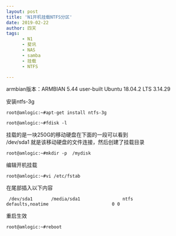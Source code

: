 ```yaml
---
layout: post
title: 'N1开机挂载NTFS分区'
date: 2019-02-22
author: 四天
tags:
      - N1
      - 斐讯
      - NAS
      - samba
      - 挂载
      - NTFS

---
```

armbian版本：ARMBIAN 5.44 user-built Ubuntu 18.04.2 LTS 3.14.29  
  
安装ntfs-3g  
<pre><code class="language-css">root@amlogic:~#apt-get install ntfs-3g</code></pre>

<pre><code class="language-css">root@amlogic:~#fdisk -l</code></pre>

挂载的是一块250G的移动硬盘在下面的一段可以看到  
/dev/sda1 就是该移动硬盘的文件连接，然后创建了挂载目录  
<pre><code class="language-css">root@amlogic:~#mkdir -p  /mydisk</code></pre>

编辑开机挂载  
<pre><code class="language-css">root@amlogic:~#vi /etc/fstab</code></pre>

在尾部插入以下内容 
<pre><code class="language-css"> /dev/sda1       /media/sda1                ntfs            defaults,noatime                        0 0</code></pre>

重启生效  
<pre><code class="language-css">root@amlogic:~#reboot</code></pre>